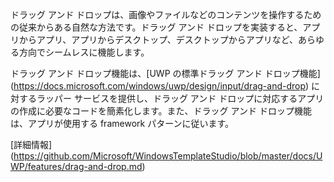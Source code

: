 ﻿ドラッグ アンド ドロップは、画像やファイルなどのコンテンツを操作するための従来からある自然な方法です。ドラッグ アンド ドロップを実装すると、アプリからアプリ、アプリからデスクトップ、デスクトップからアプリなど、あらゆる方向でシームレスに機能します。

ドラッグ アンド ドロップ機能は、[UWP の標準ドラッグ アンド ドロップ機能] (https://docs.microsoft.com/windows/uwp/design/input/drag-and-drop) に対するラッパー サービスを提供し、ドラッグ アンド ドロップに対応するアプリの作成に必要なコードを簡素化します。また、ドラッグ アンド ドロップ機能は、アプリが使用する framework パターンに従います。

[詳細情報] (https://github.com/Microsoft/WindowsTemplateStudio/blob/master/docs/UWP/features/drag-and-drop.md)
